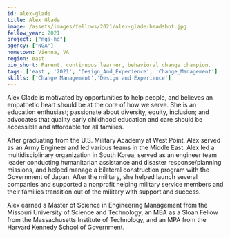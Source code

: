 ```yaml
---
id: alex-glade
title: Alex Glade
image: /assets/images/fellows/2021/alex-glade-headshot.jpg
fellow_year: 2021
project: ["nga-hd"]
agency: ["NGA"]
hometown: Vienna, VA
region: east
bio_short: Parent, continuous learner, behavioral change champion.
tags: ['east', '2021', 'Design_And_Experience', 'Change_Management']
skills: ['Change Management','Design and Experience']
---
```

Alex Glade is motivated by opportunities to help people, and believes an empathetic heart should be at the core of how we serve. She is an education enthusiast; passionate about diversity, equity, inclusion; and advocates that quality early childhood education and care should be accessible and affordable for all families.

After graduating from the U.S. Military Academy at West Point, Alex served as an Army Engineer and led various teams in the Middle East. Alex led a multidisciplinary organization in South Korea, served as an engineer team leader conducting humanitarian assistance and disaster response/planning missions, and helped manage a bilateral construction program with the Government of Japan. After the military, she helped launch several companies and supported a nonprofit helping military service members and their families transition out of the military with support and success.

Alex earned a Master of Science in Engineering Management from the Missouri University of Science and Technology, an MBA as a Sloan Fellow from the Massachusetts Institute of Technology, and an MPA from the Harvard Kennedy School of Government.
